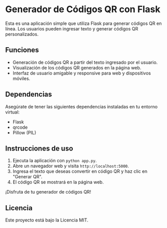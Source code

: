 # Generador de Códigos QR con Flask

Esta es una aplicación simple que utiliza Flask para generar códigos QR en línea. Los usuarios pueden ingresar texto y generar códigos QR personalizados.

## Funciones

- Generación de códigos QR a partir del texto ingresado por el usuario.
- Visualización de los códigos QR generados en la página web.
- Interfaz de usuario amigable y responsive para web y dispositivos móviles.

## Dependencias

Asegúrate de tener las siguientes dependencias instaladas en tu entorno virtual:

- Flask
- qrcode
- Pillow (PIL)

## Instrucciones de uso

1. Ejecuta la aplicación con `python app.py`.
2. Abre un navegador web y visita `http://localhost:5000`.
3. Ingresa el texto que deseas convertir en código QR y haz clic en "Generar QR".
4. El código QR se mostrará en la página web.

¡Disfruta de tu generador de códigos QR!

## Licencia

Este proyecto está bajo la Licencia MIT.

